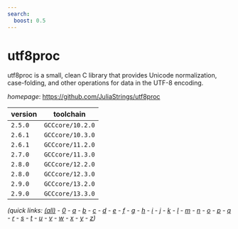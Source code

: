 ```yaml
---
search:
  boost: 0.5
---
```

# utf8proc

utf8proc is a small, clean C library that provides Unicode normalization, case-folding, and other operations for data in the UTF-8 encoding.

*homepage*: <https://github.com/JuliaStrings/utf8proc>

version | toolchain
--------|----------
``2.5.0`` | ``GCCcore/10.2.0``
``2.6.1`` | ``GCCcore/10.3.0``
``2.6.1`` | ``GCCcore/11.2.0``
``2.7.0`` | ``GCCcore/11.3.0``
``2.8.0`` | ``GCCcore/12.2.0``
``2.8.0`` | ``GCCcore/12.3.0``
``2.9.0`` | ``GCCcore/13.2.0``
``2.9.0`` | ``GCCcore/13.3.0``


*(quick links: [(all)](../index.md) - [0](../0/index.md) - [a](../a/index.md) - [b](../b/index.md) - [c](../c/index.md) - [d](../d/index.md) - [e](../e/index.md) - [f](../f/index.md) - [g](../g/index.md) - [h](../h/index.md) - [i](../i/index.md) - [j](../j/index.md) - [k](../k/index.md) - [l](../l/index.md) - [m](../m/index.md) - [n](../n/index.md) - [o](../o/index.md) - [p](../p/index.md) - [q](../q/index.md) - [r](../r/index.md) - [s](../s/index.md) - [t](../t/index.md) - [u](../u/index.md) - [v](../v/index.md) - [w](../w/index.md) - [x](../x/index.md) - [y](../y/index.md) - [z](../z/index.md))*

